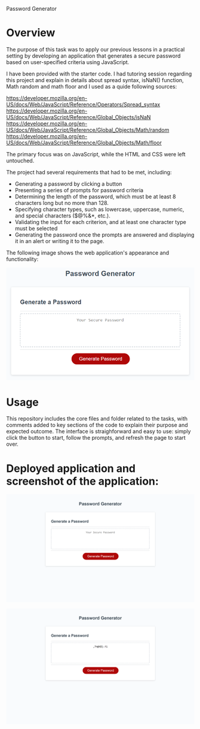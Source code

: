 Password Generator

# Overview

The purpose of this task was to apply our previous lessons in a practical setting by developing an application that generates a secure password based on user-specified criteria using JavaScript.

I have been provided with the starter code. I had tutoring session regarding this project and explain in details about spread syntax, isNaN() function, Math random and math floor and I used as a quide following sources:

https://developer.mozilla.org/en-US/docs/Web/JavaScript/Reference/Operators/Spread_syntax
https://developer.mozilla.org/en-US/docs/Web/JavaScript/Reference/Global_Objects/isNaN
https://developer.mozilla.org/en-US/docs/Web/JavaScript/Reference/Global_Objects/Math/random
https://developer.mozilla.org/en-US/docs/Web/JavaScript/Reference/Global_Objects/Math/floor

The primary focus was on JavaScript, while the HTML and CSS were left untouched.

The project had several requirements that had to be met, including:

- Generating a password by clicking a button
- Presenting a series of prompts for password criteria
- Determining the length of the password, which must be at least 8 characters long but no more than 128.
- Specifying character types, such as lowercase, uppercase, numeric, and special characters ($@%&\*, etc.).
- Validating the input for each criterion, and at least one character type must be selected
- Generating the password once the prompts are answered and displaying it in an alert or writing it to the page.

The following image shows the web application's appearance and functionality:

![password generator demo](./assets/05-javascript-challenge-demo.png)

# Usage

This repository includes the core files and folder related to the tasks, with comments added to key sections of the code to explain their purpose and expected outcome. The interface is straighforward and easy to use: simply click the button to start, follow the prompts, and refresh the page to start over.

# Deployed application and screenshot of the application:

![](https://github.com/SandraDeve/PasswordGenerator/blob/9720ac35fbb8c698634004a509c0c00e805f972a/assets/screenshotpassgen.png)

![](https://github.com/SandraDeve/PasswordGenerator/blob/00b3dd897fae4a73d710ef3456287d99142c26e9/assets/screenshotwithgeneratedpassword.png)
